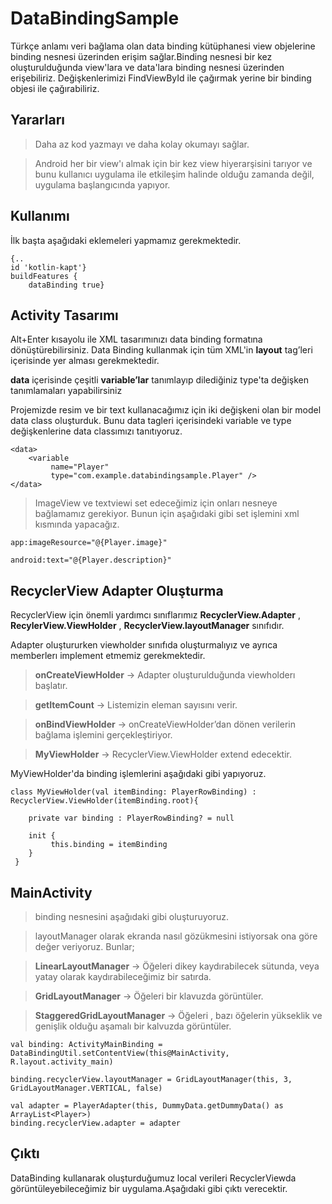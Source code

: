 # DataBindingSample


 Türkçe anlamı veri bağlama olan data binding kütüphanesi view objelerine binding nesnesi üzerinden erişim sağlar.Binding nesnesi bir kez oluşturulduğunda view'lara ve data'lara binding nesnesi üzerinden erişebiliriz. Değişkenlerimizi FindViewById ile çağırmak yerine bir binding objesi ile çağırabiliriz.

## Yararları
> Daha az kod yazmayı ve daha kolay okumayı sağlar.

> Android her bir view'ı almak için bir kez view hiyerarşisini tarıyor ve bunu kullanıcı uygulama ile etkileşim halinde olduğu zamanda değil, uygulama başlangıcında yapıyor.

## Kullanımı

<p>İlk başta aşağıdaki eklemeleri yapmamız gerekmektedir. </p>


```
{..
id 'kotlin-kapt'}
buildFeatures {
    dataBinding true}
```

## Activity Tasarımı

Alt+Enter kısayolu ile XML tasarımınızı data binding formatına dönüştürebilirsiniz. Data Binding kullanmak için tüm XML'in **layout** tag’leri içerisinde yer alması gerekmektedir.

**data** içerisinde çeşitli **variable’lar** tanımlayıp dilediğiniz type'ta değişken tanımlamaları yapabilirsiniz

Projemizde resim ve bir text kullanacağımız için iki değişkeni olan bir model data class oluşturduk. Bunu data tagleri içerisindeki variable ve type değişkenlerine data classımızı tanıtıyoruz.

```
<data>
    <variable
         name="Player"
         type="com.example.databindingsample.Player" />
</data>

```

> ImageView ve textviewi set edeceğimiz için onları nesneye bağlamamız gerekiyor. Bunun için aşağıdaki gibi set işlemini xml kısmında yapacağız.

```
app:imageResource="@{Player.image}"

android:text="@{Player.description}"

```

## RecyclerView Adapter Oluşturma

RecyclerView için önemli yardımcı sınıflarımız **RecyclerView.Adapter** , **RecylerView.ViewHolder** , **RecyclerView.layoutManager** sınıfıdır.

Adapter oluştururken viewholder sınıfıda oluşturmalıyız ve ayrıca memberlerı implement etmemiz gerekmektedir.

> **onCreateViewHolder** -> Adapter oluşturulduğunda viewholderı başlatır.

> **getItemCount** -> Listemizin eleman sayısını verir.

> **onBindViewHolder** -> onCreateViewHolder’dan dönen verilerin bağlama işlemini gerçekleştiriyor.

> **MyViewHolder** -> RecyclerView.ViewHolder extend edecektir.

MyViewHolder'da binding işlemlerini aşağıdaki gibi yapıyoruz.

```
class MyViewHolder(val itemBinding: PlayerRowBinding) : RecyclerView.ViewHolder(itemBinding.root){

    private var binding : PlayerRowBinding? = null

    init {
         this.binding = itemBinding
    }
 }
```
## MainActivity 


> binding nesnesini aşağıdaki gibi oluşturuyoruz. 

> layoutManager olarak ekranda nasıl gözükmesini istiyorsak ona göre değer veriyoruz. Bunlar;

> **LinearLayoutManager** -> Öğeleri dikey kaydırabilecek sütunda, veya yatay olarak kaydırabileceğimiz bir satırda.

> **GridLayoutManager** -> Öğeleri bir klavuzda görüntüler.

> **StaggeredGridLayoutManager** -> Öğeleri , bazı öğelerin yükseklik ve genişlik olduğu aşamalı bir kalvuzda görüntüler.


```
val binding: ActivityMainBinding = DataBindingUtil.setContentView(this@MainActivity, R.layout.activity_main)

binding.recyclerView.layoutManager = GridLayoutManager(this, 3, GridLayoutManager.VERTICAL, false)

val adapter = PlayerAdapter(this, DummyData.getDummyData() as ArrayList<Player>)
binding.recyclerView.adapter = adapter
```

## Çıktı

DataBinding kullanarak oluşturduğumuz local verileri RecyclerViewda görüntüleyebileceğimiz bir uygulama.Aşağıdaki gibi çıktı verecektir.






